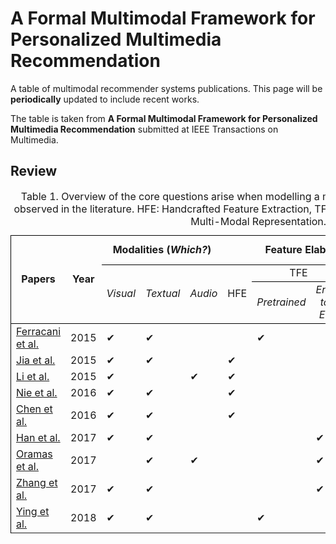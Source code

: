# A Formal Multimodal Framework for Personalized Multimedia Recommendation

A table of multimodal recommender systems publications. This page will be ****periodically**** updated to include recent works.

The table is taken from **A Formal Multimodal Framework for Personalized Multimedia Recommendation** submitted at IEEE Transactions on Multimedia.



## Review


<table cellspacing="0" border="0">
	<caption>Table 1. Overview of the core questions 
		arise when modelling a multimodal recommender system, as observed in the
literature. HFE: Handcrafted Feature Extraction, TFE: Trainable Feature Extraction, MMR: Multi-Modal Representation.</caption>
	<colgroup width="120"></colgroup>
	<colgroup span="5" width="85"></colgroup>
	<colgroup width="118"></colgroup>
	<colgroup span="2" width="85"></colgroup>
	<colgroup span="2" width="146"></colgroup>
	<colgroup span="2" width="85"></colgroup>
	<tr>
		<td style="border-top: 1px solid #000000; border-bottom: 1px solid #000000; border-left: 1px solid #000000" rowspan=3 height="51" align="center" valign=middle><b>Papers</b></td>
		<td style="border-top: 1px solid #000000; border-bottom: 1px solid #000000" rowspan=3 align="center" valign=middle><b>Year</b></td>
		<td style="border-top: 1px solid #000000; border-bottom: 1px solid #000000" colspan=3 align="center"><b>Modalities (<i>Which?</i>)</b></td>
		<td style="border-top: 1px solid #000000; border-bottom: 1px solid #000000" colspan=5 align="center" valign=middle><b>Feature Elaboration (<i>How?</i>)</b></td>
		<td style="border-top: 1px solid #000000; border-bottom: 1px solid #000000; border-right: 1px solid #000000" colspan=2 align="center"><b>Fusion (<i>When</i>?)</b></td>
		</tr>
	<tr>
		<td style="border-bottom: 1px solid #000000" rowspan=2 align="center" valign=middle><i>Visual</i></td>
		<td style="border-bottom: 1px solid #000000" rowspan=2 align="center" valign=middle><i>Textual</i></td>
		<td style="border-bottom: 1px solid #000000" rowspan=2 align="center" valign=middle><i>Audio</i></td>
		<td style="border-bottom: 1px solid #000000" rowspan=2 align="center" valign=middle>HFE</td>
		<td style="border-bottom: 1px solid #000000" colspan=2 align="center">TFE</td>
		<td style="border-bottom: 1px solid #000000" colspan=2 align="center" valign=middle>MMR</td>
		<td style="border-bottom: 1px solid #000000" rowspan=2 align="center" valign=middle><i>Early</i></td>
		<td style="border-bottom: 1px solid #000000; border-right: 1px solid #000000" rowspan=2 align="center" valign=middle><i>Late</i></td>
	</tr>
	<tr>
		<td style="border-bottom: 1px solid #000000" align="center"><i>Pretrained</i></td>
		<td style="border-bottom: 1px solid #000000" align="center"><i>End-to-End</i></td>
		<td style="border-bottom: 1px solid #000000" align="center" valign=middle><i>Joint</i></td>
		<td style="border-bottom: 1px solid #000000" align="center" valign=middle><i>Coordinate</i></td>
		</tr>
	<tr>
		<td style="border-left: 1px solid #000000" height="17" align="left"><a href="https://dl.acm.org/doi/10.1145/2733373.2807982">Ferracani et al.</a></td>
		<td align="center" sdval="2015" sdnum="1033;">2015</td>
		<td align="left">&#10004;</td>
		<td align="left">&#10004;</td>
		<td align="left"><br></td>
		<td align="left"><br></td>
		<td align="left">&#10004;<br></td>
		<td align="left"></td>
		<td align="left">&#10004;<br></td>
		<td align="left"></td>
		<td align="left"><br></td>
		<td style="border-right: 1px solid #000000" align="left"><br></td>
	</tr>
	<tr>
		<td style="border-left: 1px solid #000000" height="17" align="left"><a href="https://ieeexplore.ieee.org/document/7363830">Jia et al.</a></td>
		<td align="center" sdval="2015" sdnum="1033;">2015</td>
		<td align="left">&#10004;</td>
		<td align="left">&#10004;</td>
		<td align="left"><br></td>
		<td align="left">&#10004;<br></td>
		<td align="left"><br></td>
		<td align="left"></td>
		<td align="left">&#10004;<br></td>
		<td align="left"></td>
		<td align="left"><br></td>
		<td style="border-right: 1px solid #000000" align="left"><br></td>
	</tr>
	<tr>
		<td style="border-left: 1px solid #000000" height="17" align="left"><a href="https://doi.org/10.1007/s11042-013-1825-x">Li et al.</a></td>
		<td align="center" sdval="2015" sdnum="1033;">2015</td>
		<td align="left">&#10004;</td>
		<td align="left"></td>
		<td align="left">&#10004;<br></td>
		<td align="left">&#10004;<br></td>
		<td align="left"><br></td>
		<td align="left"></td>
		<td align="left">&#10004;<br></td>
		<td align="left"></td>
		<td align="left"><br></td>
		<td style="border-right: 1px solid #000000" align="left"><br></td>
	</tr>
	<tr>
		<td style="border-left: 1px solid #000000" height="17" align="left"><a href="https://doi.org/10.1007/s11042-014-2339-x">Nie et al.</a></td>
		<td align="center" sdval="2016" sdnum="1033;">2016</td>
		<td align="left">&#10004;</td>
		<td align="left">&#10004;</td>
		<td align="left"><br></td>
		<td align="left">&#10004;<br></td>
		<td align="left"><br></td>
		<td align="left"></td>
		<td align="left"><br></td>
		<td align="left">&#10004;<br></td>
		<td align="left">&#10004;<br></td>
		<td style="border-right: 1px solid #000000" align="left"><br></td>
	</tr>
	<tr>
		<td style="border-left: 1px solid #000000" height="17" align="left"><a href="https://doi.org/10.1145/2964284.2964291">Chen et al.</a></td>
		<td align="center" sdval="2016" sdnum="1033;">2016</td>
		<td align="left">&#10004;</td>
		<td align="left">&#10004;</td>
		<td align="left"><br></td>
		<td align="left">&#10004;<br></td>
		<td align="left"><br></td>
		<td align="left"></td>
		<td align="left">&#10004;<br></td>
		<td align="left"></td>
		<td align="left"></td>
		<td style="border-right: 1px solid #000000" align="left"><br></td>
	</tr>
	<tr>
		<td style="border-left: 1px solid #000000" height="17" align="left"><a href="https://dl.acm.org/doi/10.1145/3123266.3123394">Han et al.</a></td>
		<td align="center" sdval="2017" sdnum="1033;">2017</td>
		<td align="left">&#10004;</td>
		<td align="left">&#10004;</td>
		<td align="left"><br></td>
		<td align="left"></td>
		<td align="left"></td>
		<td align="left">&#10004;<br></td>
		<td align="left"></td>
		<td align="left">&#10004;<br></td>
		<td align="left">&#10004;<br></td>
		<td style="border-right: 1px solid #000000" align="left"><br></td>
	</tr>
	<tr>
		<td style="border-left: 1px solid #000000" height="17" align="left"><a href="https://dl.acm.org/doi/10.1145/3125486.3125492">Oramas et al.</a></td>
		<td align="center" sdval="2017" sdnum="1033;">2017</td>
		<td align="left"></td>
		<td align="left">&#10004;</td>
		<td align="left">&#10004;</td>
		<td align="left"></td>
		<td align="left"></td>
		<td align="left">&#10004;<br></td>
		<td align="left"></td>
		<td align="left">&#10004;<br></td>
		<td align="left">&#10004;<br></td>
		<td style="border-right: 1px solid #000000" align="left"><br></td>
	</tr>
	<tr>
		<td style="border-left: 1px solid #000000" height="17" align="left"><a href="https://doi.org/10.24963/ijcai.2017/478">Zhang et al.</a></td>
		<td align="center" sdval="2017" sdnum="1033;">2017</td>
		<td align="left">&#10004;</td>
		<td align="left">&#10004;</td>
		<td align="left"></td>
		<td align="left"></td>
		<td align="left"></td>
		<td align="left">&#10004;<br></td>
		<td align="left"></td>
		<td align="left">&#10004;<br></td>
		<td align="left">&#10004;<br></td>
		<td style="border-right: 1px solid #000000" align="left"><br></td>
	</tr>
	<tr>
		<td style="border-left: 1px solid #000000" height="17" align="left"><a href="https://dl.acm.org/doi/10.1145/3219819.3219890">Ying et al.</a></td>
		<td align="center" sdval="2018" sdnum="1033;">2018</td>
		<td align="left">&#10004;</td>
		<td align="left">&#10004;</td>
		<td align="left"></td>
		<td align="left"></td>
		<td align="left">&#10004;</td>
		<td align="left"></td>
		<td align="left">&#10004;</td>
		<td align="left"></td>
		<td align="left"></td>
		<td style="border-right: 1px solid #000000" align="left"><br></td>
	</tr>
</table>
